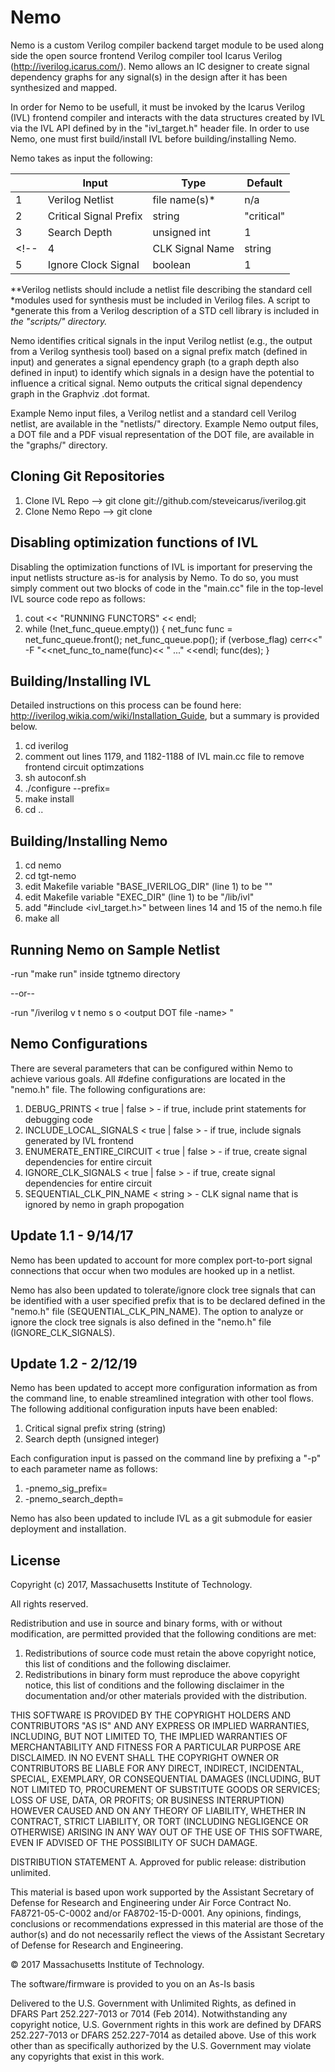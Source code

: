 # Nemo

Nemo is a custom Verilog compiler backend target module to be used along side
the open source frontend Verilog compiler tool Icarus Verilog
(http://iverilog.icarus.com/). Nemo allows an IC designer to create signal
dependency graphs for any signal(s) in the design after it has been synthesized
and mapped.

In order for Nemo to be usefull, it must be invoked by the Icarus Verilog (IVL)
frontend compiler and interacts with the data structures created by IVL via the
IVL API defined by in the "ivl_target.h" header file. In order to use Nemo, one
must first build/install IVL before building/installing Nemo.

Nemo takes as input the following:

|     | Input                  | Type          | Default    |
| --- | ---------------------- | ------------- | ---------- |
|  1  | Verilog Netlist        | file name(s)* | n/a        |
|  2  | Critical Signal Prefix | string        | "critical" |
|  3  | Search Depth           | unsigned int  | 1          |
<!-- |  4  | CLK Signal Name        | string        | "CLK"      |
|  5  | Ignore Clock Signal    | boolean       | 1          | -->

\**Verilog netlists should include a netlist file describing the standard cell
*modules used for synthesis must be included in Verilog files. A script to
*generate this from a Verilog description of a STD cell library is included in
*the "scripts/" directory.*

Nemo identifies critical signals in the input Verilog netlist (e.g., the output
from a Verilog synthesis tool) based on a signal prefix match (defined in input)
and generates a signal ependency graph (to a graph depth also defined in input)
to identify which signals in a design have the potential to influence a critical
signal. Nemo outputs the critical signal dependency graph in the Graphviz .dot
format.

Example Nemo input files, a Verilog netlist and a standard cell Verilog netlist,
are available in the "netlists/" directory. Example Nemo output files, a DOT
file and a PDF visual representation of the DOT file, are available in the
"graphs/" directory.

## Cloning Git Repositories

1. Clone IVL  Repo --> git clone git://github.com/steveicarus/iverilog.git 
2. Clone Nemo Repo --> git clone <LL Github Nemo Repo>

## Disabling optimization functions of IVL

Disabling the optimization functions of IVL is important for preserving the
input netlists structure as-is for analysis by Nemo. To do so, you must simply
comment out two blocks of code in the "main.cc" file in the top-level IVL
source code repo as follows:

1.	cout << "RUNNING FUNCTORS" << endl;
2.	while (!net_func_queue.empty()) {
		net_func func = net_func_queue.front();
		net_func_queue.pop();
		if (verbose_flag)
			cerr<<" -F "<<net_func_to_name(func)<< " ..." <<endl;
		func(des);
	}

## Building/Installing IVL

Detailed instructions on this process can be found here:
http://iverilog.wikia.com/wiki/Installation_Guide, but a summary is provided
below.

1. cd iverilog
2. comment out lines 1179, and 1182-1188 of IVL main.cc file to remove
   frontend circuit optimzations
3. sh autoconf.sh 
4. ./configure --prefix=<full path of iverilog directory> 
5. make install 
6. cd ..

## Building/Installing Nemo

1. cd nemo
2. cd tgt-nemo
3. edit Makefile variable "BASE_IVERILOG_DIR" (line 1) to be "<full
path of iverilog directory>" 
4. edit Makefile variable "EXEC_DIR" (line 1) to be
"<full path of iverilog directory>/lib/ivl" 
5. add "#include <ivl_target.h>" between lines 14 and 15 of the nemo.h file 
5. make all


## Running Nemo on Sample Netlist

-run "make run" inside tgtnemo directory

--or--

-run "<path to IVL>/iverilog v t nemo s <top module name> o <output DOT file
-name> <netlist> <std cell netlist>"

## Nemo Configurations

There are several parameters that can be configured within Nemo to achieve
various goals. All #define configurations are located in the "nemo.h" file. The
following configurations are:

1. DEBUG_PRINTS             < true | false > - if true, include print statements
                                               for debugging code 
2. INCLUDE_LOCAL_SIGNALS    < true | false > - if true, include signals 
                                               generated by IVL frontend 
3. ENUMERATE_ENTIRE_CIRCUIT < true | false > - if true, create signal 
                                               dependencies for entire circuit
4. IGNORE_CLK_SIGNALS       < true | false > - if true, create signal 
                                               dependencies for entire circuit
5. SEQUENTIAL_CLK_PIN_NAME  < string >       - CLK signal name that is ignored 
                                               by nemo in graph propogation
											   
## Update 1.1 - 9/14/17
Nemo has been updated to account for more complex port-to-port signal
connections that occur when two modules are hooked up in a netlist.

Nemo has also been updated to tolerate/ignore clock tree signals that
can be identified with a user specified prefix that is to be declared
defined in the "nemo.h" file (SEQUENTIAL_CLK_PIN_NAME). The option
to analyze or ignore the clock tree signals is also defined in the
"nemo.h" file (IGNORE_CLK_SIGNALS).

## Update 1.2 - 2/12/19
Nemo has been updated to accept more configuration information as from
the command line, to enable streamlined integration with other tool flows.
The following additional configuration inputs have been enabled:

1. Critical signal prefix string (string)
2. Search depth (unsigned integer)
<!-- 3. CLK signal name (string)
4. Ignore clock signal (boolean) -->

Each configuration input is passed on the command line by prefixing a
"-p" to each parameter name as follows:

1. -pnemo_sig_prefix=<critical signal prefix>
2. -pnemo_search_depth=<search depth>
<!-- 3. -pnemo_sequential_clk_pin_name=<CLK signal name>
4. -pnemo_ignore_clk_signals=<ignore clk signals (0/1)> -->

Nemo has also been updated to include IVL as a git submodule for easier
deployment and installation.

## License
Copyright (c) 2017, Massachusetts Institute of Technology.

All rights reserved.

Redistribution and use in source and binary forms, with or without
modification, are permitted provided that the following conditions are met:

1. Redistributions of source code must retain the above copyright notice, this
   list of conditions and the following disclaimer.
2. Redistributions in binary form must reproduce the above copyright notice,
   this list of conditions and the following disclaimer in the documentation
   and/or other materials provided with the distribution.

THIS SOFTWARE IS PROVIDED BY THE COPYRIGHT HOLDERS AND CONTRIBUTORS "AS IS" AND
ANY EXPRESS OR IMPLIED WARRANTIES, INCLUDING, BUT NOT LIMITED TO, THE IMPLIED
WARRANTIES OF MERCHANTABILITY AND FITNESS FOR A PARTICULAR PURPOSE ARE
DISCLAIMED. IN NO EVENT SHALL THE COPYRIGHT OWNER OR CONTRIBUTORS BE LIABLE FOR
ANY DIRECT, INDIRECT, INCIDENTAL, SPECIAL, EXEMPLARY, OR CONSEQUENTIAL DAMAGES
(INCLUDING, BUT NOT LIMITED TO, PROCUREMENT OF SUBSTITUTE GOODS OR SERVICES;
LOSS OF USE, DATA, OR PROFITS; OR BUSINESS INTERRUPTION) HOWEVER CAUSED AND
ON ANY THEORY OF LIABILITY, WHETHER IN CONTRACT, STRICT LIABILITY, OR TORT
(INCLUDING NEGLIGENCE OR OTHERWISE) ARISING IN ANY WAY OUT OF THE USE OF THIS
SOFTWARE, EVEN IF ADVISED OF THE POSSIBILITY OF SUCH DAMAGE.

DISTRIBUTION STATEMENT A. Approved for public release: distribution unlimited.

This material is based upon work supported by the Assistant Secretary of Defense
for Research and Engineering under Air Force Contract No. FA8721-05-C-0002
and/or FA8702-15-D-0001. Any opinions, findings, conclusions or recommendations
expressed in this material are those of the author(s) and do not necessarily
reflect the views of the Assistant Secretary of Defense for Research and
Engineering.

© 2017 Massachusetts Institute of Technology.

The software/firmware is provided to you on an As-Is basis

Delivered to the U.S. Government with Unlimited Rights, as defined in DFARS Part
252.227-7013 or 7014 (Feb 2014). Notwithstanding any copyright notice, U.S.
Government rights in this work are defined by DFARS 252.227-7013 or DFARS
252.227-7014 as detailed above. Use of this work other than as specifically
authorized by the U.S. Government may violate any copyrights that exist in this
work.
